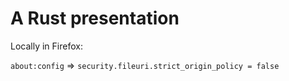 # A Rust presentation

Locally in Firefox:

`about:config` => `security.fileuri.strict_origin_policy = false`
